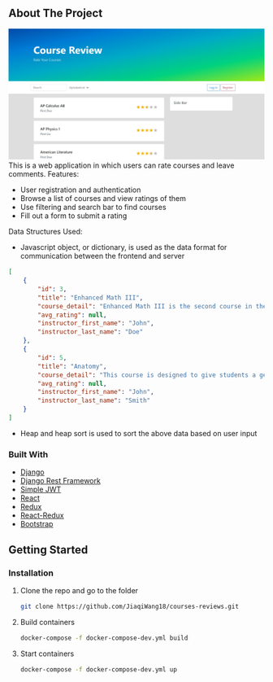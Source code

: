 <!--
*** Thanks for checking out the Best-README-Template. If you have a suggestion
*** that would make this better, please fork the repo and create a pull request
*** or simply open an issue with the tag "enhancement".
*** Thanks again! Now go create something AMAZING! :D
-->



<!-- PROJECT SHIELDS -->
<!--
*** I'm using markdown "reference style" links for readability.
*** Reference links are enclosed in brackets [ ] instead of parentheses ( ).
*** See the bottom of this document for the declaration of the reference variables
*** for contributors-url, forks-url, etc. This is an optional, concise syntax you may use.
*** https://www.markdownguide.org/basic-syntax/#reference-style-links
-->




<!-- ABOUT THE PROJECT -->
## About The Project
![App Screenshot](https://github.com/JiaqiWang18/courses-reviews/blob/master/snippet.JPG)
This is a web application in which users can rate courses and leave comments. 
Features:
* User registration and authentication
* Browse a list of courses and view ratings of them
* Use filtering and search bar to find courses
* Fill out a form to submit a rating

Data Structures Used:
* Javascript object, or dictionary, is used as the data format for communication between the frontend and server
```JSON
[
    {
        "id": 3,
        "title": "Enhanced Math III",
        "course_detail": "Enhanced Math III is the second course in the rigorous accelerated sequence of high school math courses. Instructional time will focus on five critical areas: expanding understanding of functions to include polynomial, rational, and radical functions; extending their work with complex numbers; extending trigonometry to general triangles, trigonometric functions, reciprocal functions, and inverse functions",
        "avg_rating": null,
        "instructor_first_name": "John",
        "instructor_last_name": "Doe"
    },
    {
        "id": 5,
        "title": "Anatomy",
        "course_detail": "This course is designed to give students a general understanding of the structure and function of the human body. In addition, through discussions of current events in the medical field and laboratory experiments (including dissections), students will develop their analytical thinking skills and begin considering the ethical consequences of science.",
        "avg_rating": null,
        "instructor_first_name": "John",
        "instructor_last_name": "Smith"
    }
]
```
* Heap and heap sort is used to sort the above data based on user input


### Built With

* [Django](https://www.djangoproject.com/)
* [Django Rest Framework](https://www.django-rest-framework.org/)
* [Simple JWT](https://django-rest-framework-simplejwt.readthedocs.io/en/latest/)
* [React](https://reactjs.org/)
* [Redux](https://redux.js.org/)
* [React-Redux](https://react-redux.js.org/)
* [Bootstrap](https://getbootstrap.com/)

<!-- GETTING STARTED -->
## Getting Started
### Installation

1. Clone the repo and go to the folder
   ```sh
   git clone https://github.com/JiaqiWang18/courses-reviews.git
   ```
2. Build containers
   ```sh
   docker-compose -f docker-compose-dev.yml build
   ```
3. Start containers
   ```sh
   docker-compose -f docker-compose-dev.yml up
   ```
